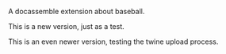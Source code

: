 A docassemble extension about baseball.

This is a new version, just as a test.

This is an even newer version, testing the twine upload process.